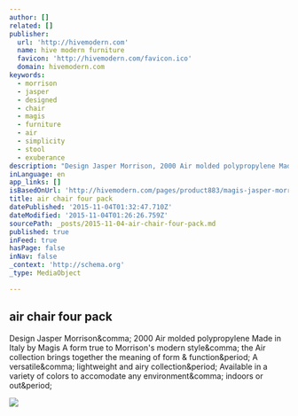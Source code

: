 ```yaml
---
author: []
related: []
publisher:
  url: 'http://hivemodern.com'
  name: hive modern furniture
  favicon: 'http://hivemodern.com/favicon.ico'
  domain: hivemodern.com
keywords:
  - morrison
  - jasper
  - designed
  - chair
  - magis
  - furniture
  - air
  - simplicity
  - stool
  - exuberance
description: "Design Jasper Morrison, 2000 Air molded polypropylene Made in Italy by Magis A form true to Morrison's modern style, the Air collection brings together the meaning of form & function. A versatile, lightweight and airy collection. Available in a variety of colors to accomodate any environment, indoors or out."
inLanguage: en
app_links: []
isBasedOnUrl: 'http://hivemodern.com/pages/product883/magis-jasper-morrison-air-side-chair-4pack'
title: air chair four pack
datePublished: '2015-11-04T01:32:47.710Z'
dateModified: '2015-11-04T01:26:26.759Z'
sourcePath: _posts/2015-11-04-air-chair-four-pack.md
published: true
inFeed: true
hasPage: false
inNav: false
_context: 'http://schema.org'
_type: MediaObject

---
```

<article style=""><h1>air chair four pack</h1><p>Design Jasper Morrison&amp;comma; 2000 Air molded polypropylene Made in Italy by Magis A form true to Morrison's modern style&amp;comma; the Air collection brings together the meaning of form &amp; function&amp;period; A versatile&amp;comma; lightweight and airy collection&amp;period; Available in a variety of colors to accomodate any environment&amp;comma; indoors or out&amp;period;</p><img src="http://hivemodern.com/public_resources/air-side-chair-four-pack-jasper-morrison-magis-1.jpg" /></article>